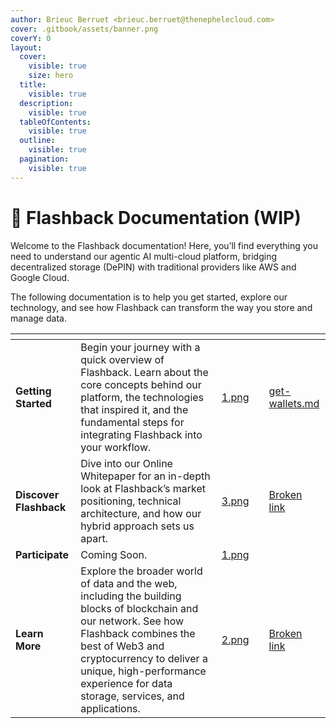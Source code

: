 ```yaml
---
author: Brieuc Berruet <brieuc.berruet@thenephelecloud.com>
cover: .gitbook/assets/banner.png
coverY: 0
layout:
  cover:
    visible: true
    size: hero
  title:
    visible: true
  description:
    visible: true
  tableOfContents:
    visible: true
  outline:
    visible: true
  pagination:
    visible: true
---
```


# 📄 Flashback Documentation (WIP)

Welcome to the Flashback documentation! Here, you’ll find everything you need to understand our agentic AI multi-cloud platform, bridging decentralized storage (DePIN) with traditional providers like AWS and Google Cloud.&#x20;

The following documentation is to help you get started, explore our technology, and see how Flashback can transform the way you store and manage data.

<table data-view="cards"><thead><tr><th></th><th valign="top"></th><th data-hidden data-card-cover data-type="files"></th><th data-hidden></th><th data-hidden data-card-target data-type="content-ref"></th></tr></thead><tbody><tr><td><strong>Getting Started</strong></td><td valign="top">Begin your journey with a quick overview of Flashback. Learn about the core concepts behind our platform, the technologies that inspired it, and the fundamental steps for integrating Flashback into your workflow.</td><td><a href=".gitbook/assets/1.png">1.png</a></td><td></td><td><a href="getting-started/get-wallets.md">get-wallets.md</a></td></tr><tr><td><strong>Discover Flashback</strong></td><td valign="top">Dive into our Online Whitepaper for an in-depth look at Flashback’s market positioning, technical architecture, and how our hybrid approach sets us apart.</td><td><a href=".gitbook/assets/3.png">3.png</a></td><td></td><td><a href="broken-reference">Broken link</a></td></tr><tr><td><strong>Participate</strong></td><td valign="top">Coming Soon.</td><td><a href=".gitbook/assets/1.png">1.png</a></td><td></td><td></td></tr><tr><td><strong>Learn More</strong></td><td valign="top">Explore the broader world of data and the web, including the building blocks of blockchain and our network. See how Flashback combines the best of Web3 and cryptocurrency to deliver a unique, high-performance experience for data storage, services, and applications.</td><td><a href=".gitbook/assets/2.png">2.png</a></td><td></td><td><a href="broken-reference">Broken link</a></td></tr></tbody></table>

